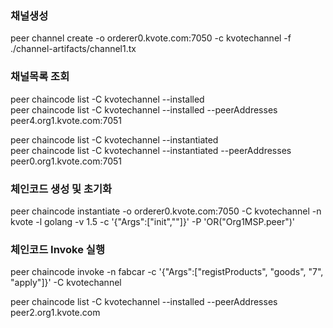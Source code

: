 ### 채널생성
peer channel create -o orderer0.kvote.com:7050 -c kvotechannel -f ./channel-artifacts/channel1.tx

### 채널목록 조회
peer chaincode list -C kvotechannel --installed <br>
peer chaincode list -C kvotechannel --installed --peerAddresses peer4.org1.kvote.com:7051 

peer chaincode list -C kvotechannel --instantiated <br>
peer chaincode list -C kvotechannel --instantiated --peerAddresses peer0.org1.kvote.com:7051<br>

### 체인코드 생성 및 초기화
peer chaincode instantiate -o orderer0.kvote.com:7050 -C kvotechannel -n kvote -l golang -v 1.5 -c '{"Args":["init",""]}' -P 'OR("Org1MSP.peer")'

### 체인코드 Invoke 실행
peer chaincode invoke -n fabcar -c '{"Args":["registProducts", "goods", "7", "apply"]}' -C kvotechannel

peer chaincode list -C kvotechannel --installed --peerAddresses peer2.org1.kvote.com
